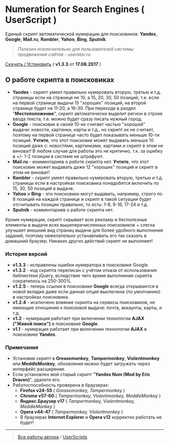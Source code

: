 # Numeration for Search Engines ( UserScript )
Единый скрипт автоматической нумерации для поисковиков: **Yandex**, **Google**, **Mail.ru**, **Rambler**, **Yahoo**, **Bing**, **Sputnik**.  
> _Полезен исключительно для пользователей системы продвижения сайтов - userator.ru_

[Скачать / Установить](https://github.com/Eric-Draven/userscripts/raw/master/se-numeration/se-numeration.user.js) ( **v1.3.3** от **17.08.2017** )

## О работе скрипта в поисковиках
* **Yandex** - скрипт умеет правильно нумеровать вторую, третью и т.д. страницы если на странице не 10, а 15, 20, 30, 50 позиций, т.е. если на первой странице выдачи 15 "хороших" позиций, на второй странице будет не 11-20, а 16-30. При переходе в раздел "**Местоположение**", скрипт автоматически выделит регион в строке ввода текста, т.е. можно будет сразу писать нужный город.
* **Google** - поисковик в своей 10-ке считает частью "хорошей" выдачи: новости, картинки, карты и т.д., но скрипт их не считает, поэтому на первой странице часто будет показывать меньше 10-ти позиций. **Учтите**, что этот поисковик может выдавать меньше 10 позиций даже с: новостями, картинками, картами и скрипт в этом не виноват! В любом случае для работы это не критично, т.к. за ошибку в +/- 1-2 позиции в системе не штрафуют.
* **Mail.ru** - комментариев о работе скрипта нет. **Учтите**, что этот поисковик может выдавать даже 12 "хороших" позиций и скрипт в этом не виноват!
* **Rambler** - скрипт умеет правильно нумеровать вторую, третью и т.д. страницы если в настройках поисковика понадобится включить по 15, 30, 50 позиций в выдаче.
* **Yahoo** и **Bing** - эти поисковики могут выдавать, например, строго по 8 позиций на каждой странице и скрипт в такой ситуации будет отсчитывать позиции правильно, то есть: 1-8, 9-16, 17-24 и т.д.
* **Sputnik** - комментариев о работе скрипта нет.

Кроме нумерации, скрипт скрывает всю рекламу и бесполезные элементы в выдаче всех вышеперечисленных поисковиков + слегка улучшает внешний вид страниц выдачи для более удобного выполнения заданий, поэтому нежелательно устанавливать его так сказать в домашний браузер. Никаких других действий скрипт не выполняет!

### История версий
* **v1.3.3** - исправлены ошибки нумератора в поисковике Google.
* **v1.3.2** - код скрипта переписан с учётом отказа от использования библиотеки jQuery, вследствие чего время выполнения скрипта сократилось на 250-300%.
* **v1.2.5** - теперь ссылки в поисковике **Google** всегда открываются в новой вкладке даже если данная опция выключена (по умолчанию) в настройках поисковика. 
* **v1.2.4** - исключено влияние скрипта на сервисы поисковиков, не имеющие отношения к поисковой выдаче: почта, аккаунты, карты, и т.д.
* **v1.2** - нумерация работает при включении технологии **AJAX ("Живой поиск")** в поисковике **Google**.
* **v1.1** - нумерация работает при включении технологии **AJAX** в поисковике **Yandex**.

### Примечания
* Установив скрипт в **Greasemonkey**, **Tampermonkey**, **Violentmonkey** или **MeddleMonkey**, обновления можно будет загружать через интерфейс расширения.
* Если установлен мой старый скрипт "**Yandex Num (Mod by Eric Draven)**", удалите его.
* Работоспособность проверена в браузерах:
  * **Firefox v24-55** ( _Greasemonkey, Tampermonkey_ )
  * **Chrome v57-60** ( _Tampermonkey, Violentmonkey, MeddleMonkey_ )
  * **Яндекс.Браузер v17** ( _Tampermonkey, Violentmonkey, MeddleMonkey_ )
  * **Opera v44-47** ( _Tampermonkey, Violentmonkey_ )
  * В браузерах **Internet Explorer** и **Opera v12** корректно работать не будет!

---
> [Все работы автора](https://github.com/Eric-Draven?tab=repositories) / [UserScripts](https://github.com/Eric-Draven/userscripts)
